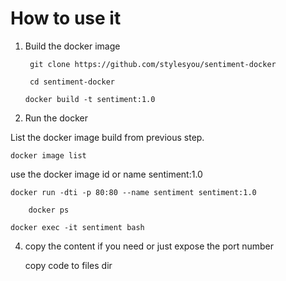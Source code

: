 # How to use it 

1. Build the docker image

        git clone https://github.com/stylesyou/sentiment-docker

        cd sentiment-docker
	
	`docker build -t sentiment:1.0`

2. Run the docker

  List the docker image build from previous step.

  	docker image list

  use the docker image id or name sentiment:1.0

	docker run -dti -p 80:80 --name sentiment sentiment:1.0

        docker ps 

	docker exec -it sentiment bash

4. copy the content if you need or just expose the port number

    copy code to files dir


